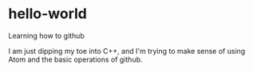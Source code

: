 # hello-world
Learning how to github

I am just dipping my toe into C++, and I'm trying to make sense of using Atom and the basic operations of github. 
